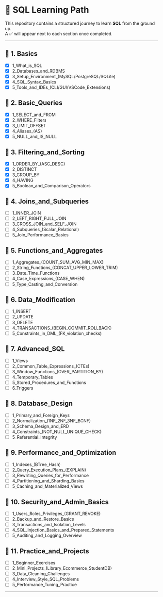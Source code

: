 # 📘 SQL Learning Path

This repository contains a structured journey to learn **SQL** from the ground up.  
A ✅ will appear next to each section once completed.

---

## 📂 1. Basics
- [x] 1_What_is_SQL
- [x] 2_Databases_and_RDBMS
- [x] 3_Setup_Environment_(MySQL/PostgreSQL/SQLite)
- [x] 4_SQL_Syntax_Basics
- [x] 5_Tools_and_IDEs_(CLI/GUI/VSCode_Extensions)

## 📂 2. Basic_Queries
- [x] 1_SELECT_and_FROM
- [x] 2_WHERE_Filters
- [x] 3_LIMIT_OFFSET
- [x] 4_Aliases_(AS)
- [x] 5_NULL_and_IS_NULL

## 📂 3. Filtering_and_Sorting
- [x] 1_ORDER_BY_(ASC_DESC)
- [x] 2_DISTINCT
- [x] 3_GROUP_BY
- [x] 4_HAVING
- [x] 5_Boolean_and_Comparison_Operators

## 📂 4. Joins_and_Subqueries
- [ ] 1_INNER_JOIN
- [ ] 2_LEFT_RIGHT_FULL_JOIN
- [ ] 3_CROSS_JOIN_and_SELF_JOIN
- [ ] 4_Subqueries_(Scalar_Relational)
- [ ] 5_Join_Performance_Basics

## 📂 5. Functions_and_Aggregates
- [ ] 1_Aggregates_(COUNT_SUM_AVG_MIN_MAX)
- [ ] 2_String_Functions_(CONCAT_UPPER_LOWER_TRIM)
- [ ] 3_Date_Time_Functions
- [ ] 4_Case_Expressions_(CASE_WHEN)
- [ ] 5_Type_Casting_and_Conversion

## 📂 6. Data_Modification
- [ ] 1_INSERT
- [ ] 2_UPDATE
- [ ] 3_DELETE
- [ ] 4_TRANSACTIONS_(BEGIN_COMMIT_ROLLBACK)
- [ ] 5_Constraints_in_DML_(FK_violation_checks)

## 📂 7. Advanced_SQL
- [ ] 1_Views
- [ ] 2_Common_Table_Expressions_(CTEs)
- [ ] 3_Window_Functions_(OVER_PARTITION_BY)
- [ ] 4_Temporary_Tables
- [ ] 5_Stored_Procedures_and_Functions
- [ ] 6_Triggers

## 📂 8. Database_Design
- [ ] 1_Primary_and_Foreign_Keys
- [ ] 2_Normalization_(1NF_2NF_3NF_BCNF)
- [ ] 3_Schema_Design_and_ERD
- [ ] 4_Constraints_(NOT_NULL_UNIQUE_CHECK)
- [ ] 5_Referential_Integrity

## 📂 9. Performance_and_Optimization
- [ ] 1_Indexes_(BTree_Hash)
- [ ] 2_Query_Execution_Plans_(EXPLAIN)
- [ ] 3_Rewriting_Queries_for_Performance
- [ ] 4_Partitioning_and_Sharding_Basics
- [ ] 5_Caching_and_Materialized_Views

## 📂 10. Security_and_Admin_Basics
- [ ] 1_Users_Roles_Privileges_(GRANT_REVOKE)
- [ ] 2_Backup_and_Restore_Basics
- [ ] 3_Transactions_and_Isolation_Levels
- [ ] 4_SQL_Injection_Basics_and_Prepared_Statements
- [ ] 5_Auditing_and_Logging_Overview

## 📂 11. Practice_and_Projects
- [ ] 1_Beginner_Exercises
- [ ] 2_Mini_Projects_(Library_Ecommerce_StudentDB)
- [ ] 3_Data_Cleaning_Challenges
- [ ] 4_Interview_Style_SQL_Problems
- [ ] 5_Performance_Tuning_Practice

---
